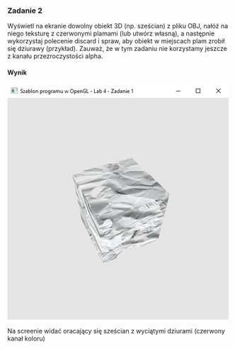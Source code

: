 ### Zadanie 2

Wyświetl na ekranie dowolny obiekt 3D (np. sześcian) z pliku OBJ, nałóż na niego teksturę z czerwonymi plamami (lub utwórz własną), a następnie wykorzystaj polecenie discard i spraw, aby obiekt w miejscach plam zrobił się dziurawy (przykład). Zauważ, że w tym zadaniu nie korzystamy jeszcze z kanału przezroczystości alpha.

#### Wynik

![Screen1](Screen1.gif)

Na screenie widać oracający się sześcian z wyciątymi dziurami (czerwony kanał koloru)
